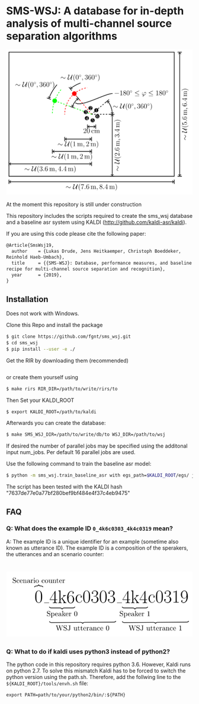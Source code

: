 # SMS-WSJ: A database for in-depth analysis of multi-channel source separation algorithms

![Example ID](doc/images/room.svg)

At the moment this repository is still under construction

This repository includes the scripts required to create the sms_wsj database
and a baseline asr system using KALDI (http://github.com/kaldi-asr/kaldi).

If you are using this code please cite the following paper:

```
@Article{SmsWsj19,
  author    = {Lukas Drude, Jens Heitkaemper, Christoph Boeddeker, Reinhold Haeb-Umbach},
  title     = {{SMS-WSJ}: Database, performance measures, and baseline recipe for multi-channel source separation and recognition},
  year      = {2019},
}
```

## Installation

Does not work with Windows.

Clone this Repo and install the package 
```bash
$ git clone https://github.com/fgnt/sms_wsj.git
$ cd sms_wsj
$ pip install --user -e ./
```

Get the RIR by downloading them (recommended)
```bash

```
or create them yourself using
```bash
$ make rirs RIR_DIR=/path/to/write/rirs/to
```
Then Set your KALDI_ROOT
```bash
$ export KALDI_ROOT=/path/to/kaldi
```
Afterwards you can create the database:
```bash
$ make SMS_WSJ_DIR=/path/to/write/db/to WSJ_DIR=/path/to/wsj
```
If desired the number of parallel jobs may be specified using the additonal
input num_jobs. Per default 16 parallel jobs are used.

Use the following command to train the baseline asr model:
```bash
$ python -m sms_wsj.train_baseline_asr with egs_path=$KALDI_ROOT/egs/ json_path=/path/to/sms_wsj.json
```
The script has been tested with the KALDI hash "7637de77e0a77bf280bef9bf484e4f37c4eb9475"


## FAQ
### Q: What does the example ID `0_4k6c0303_4k4c0319` mean?
A: The example ID is a unique identifier for an example (sometime also known as utterance ID).
The example ID is a composition of the sperakers, the utterances and an scenario counter:

![Example ID](doc/images/example_id.svg)
=======

### Q: What to do if kaldi uses python3 instead of python2?
The python code in this repository requires python 3.6. However, Kaldi runs
on python 2.7. To solve this mismatch Kaldi has to be forced to switch the
python version using the path.sh. Therefore, add the follwing line to
the `${KALDI_ROOT}/tools/envh.sh` file:
```
export PATH=path/to/your/python2/bin/:${PATH}
```
